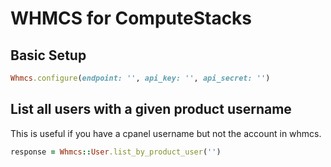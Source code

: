 # WHMCS for ComputeStacks


## Basic Setup
```ruby
Whmcs.configure(endpoint: '', api_key: '', api_secret: '')
```


## List all users with a given product username

This is useful if you have a cpanel username but not the account in whmcs.

```ruby
response = Whmcs::User.list_by_product_user('')
```
